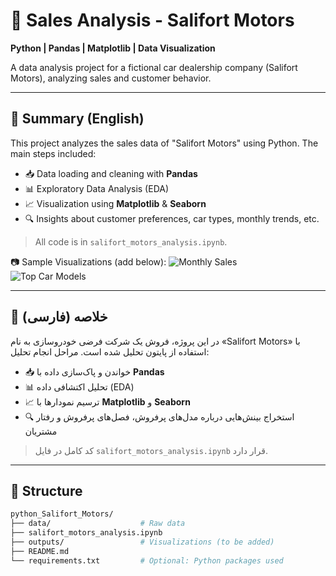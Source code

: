 # 🚗 Sales Analysis - Salifort Motors  
**Python | Pandas | Matplotlib | Data Visualization**

A data analysis project for a fictional car dealership company (Salifort Motors), analyzing sales and customer behavior.

---

## 📌 Summary (English)

This project analyzes the sales data of "Salifort Motors" using Python. The main steps included:

- 📥 Data loading and cleaning with **Pandas**
- 📊 Exploratory Data Analysis (EDA)
- 📈 Visualization using **Matplotlib** & **Seaborn**
- 🔍 Insights about customer preferences, car types, monthly trends, etc.

> All code is in `salifort_motors_analysis.ipynb`.

📷 Sample Visualizations (add below):
![Monthly Sales](outputs/monthly_sales.png)  
![Top Car Models](outputs/top_models.png)

---

## 📌 خلاصه (فارسی)

در این پروژه، فروش یک شرکت فرضی خودروسازی به نام «Salifort Motors» با استفاده از پایتون تحلیل شده است. مراحل انجام تحلیل:

- 📥 خواندن و پاک‌سازی داده با **Pandas**
- 📊 تحلیل اکتشافی داده (EDA)
- 📈 ترسیم نمودارها با **Matplotlib** و **Seaborn**
- 🔍 استخراج بینش‌هایی درباره مدل‌های پرفروش، فصل‌های پر‌فروش و رفتار مشتریان

> کد کامل در فایل `salifort_motors_analysis.ipynb` قرار دارد.

---

## 📂 Structure

```bash
python_Salifort_Motors/
├── data/                    # Raw data
├── salifort_motors_analysis.ipynb
├── outputs/                 # Visualizations (to be added)
├── README.md
└── requirements.txt         # Optional: Python packages used
